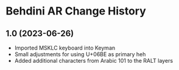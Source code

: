 Behdini AR Change History
====================

1.0 (2023-06-26)
----------------
* Imported MSKLC keyboard into Keyman
* Small adjustments for using U+06BE as primary heh
* Added additional characters from Arabic 101 to the RALT layers
